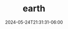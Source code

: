 ---
title: "earth"
date: 2024-05-24T21:31:31-06:00
description: a collection of albums from my favorite spots around the world
featured_image: co1.jpg
weight: 1
menus: "main"
---